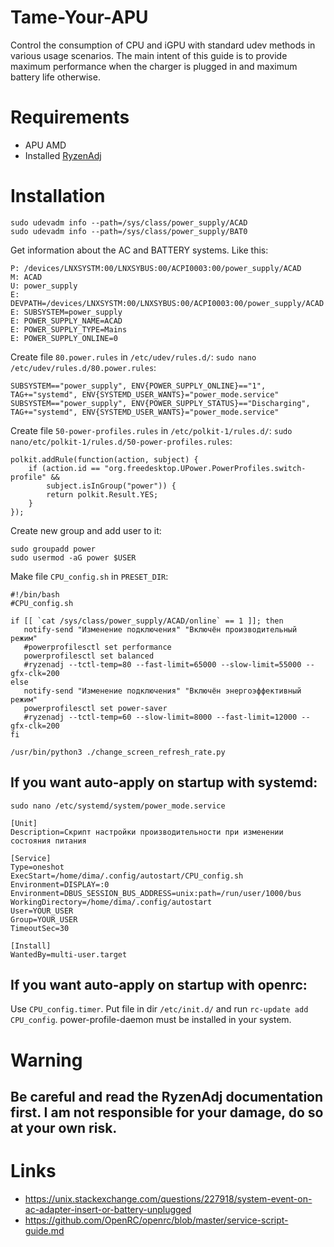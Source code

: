 # Tame-Your-APU
Control the consumption of CPU and iGPU with standard udev methods in various usage scenarios.
The main intent of this guide is to provide maximum performance when the charger is plugged in and maximum battery life otherwise.
# Requirements
  * APU AMD
  * Installed [RyzenAdj](https://github.com/FlyGoat/RyzenAdj)
# Installation
```
sudo udevadm info --path=/sys/class/power_supply/ACAD
sudo udevadm info --path=/sys/class/power_supply/BAT0
```
Get information about the AC and BATTERY systems. Like this:
```
P: /devices/LNXSYSTM:00/LNXSYBUS:00/ACPI0003:00/power_supply/ACAD
M: ACAD
U: power_supply
E: DEVPATH=/devices/LNXSYSTM:00/LNXSYBUS:00/ACPI0003:00/power_supply/ACAD
E: SUBSYSTEM=power_supply
E: POWER_SUPPLY_NAME=ACAD
E: POWER_SUPPLY_TYPE=Mains
E: POWER_SUPPLY_ONLINE=0
```
Create file ```80.power.rules``` in ```/etc/udev/rules.d/```:
```sudo nano /etc/udev/rules.d/80.power.rules```:
```
SUBSYSTEM=="power_supply", ENV{POWER_SUPPLY_ONLINE}=="1", TAG+="systemd", ENV{SYSTEMD_USER_WANTS}="power_mode.service"
SUBSYSTEM=="power_supply", ENV{POWER_SUPPLY_STATUS}=="Discharging", TAG+="systemd", ENV{SYSTEMD_USER_WANTS}="power_mode.service"
```

Create file ```50-power-profiles.rules``` in ```/etc/polkit-1/rules.d/```:
```sudo nano/etc/polkit-1/rules.d/50-power-profiles.rules```:
```
polkit.addRule(function(action, subject) {
    if (action.id == "org.freedesktop.UPower.PowerProfiles.switch-profile" &&
        subject.isInGroup("power")) {
        return polkit.Result.YES;
    }
});
```
Create new group and add user to it:
```
sudo groupadd power
sudo usermod -aG power $USER
```


Make file ```CPU_config.sh``` in ```PRESET_DIR```:
```
#!/bin/bash
#CPU_config.sh

if [[ `cat /sys/class/power_supply/ACAD/online` == 1 ]]; then
   notify-send "Изменение подключения" "Включён производительный режим"
   #powerprofilesctl set performance
   powerprofilesctl set balanced
   #ryzenadj --tctl-temp=80 --fast-limit=65000 --slow-limit=55000 --gfx-clk=200
else
   notify-send "Изменение подключения" "Включён энергоэффективный режим"
   powerprofilesctl set power-saver
   #ryzenadj --tctl-temp=60 --slow-limit=8000 --fast-limit=12000 --gfx-clk=200
fi

/usr/bin/python3 ./change_screen_refresh_rate.py

```
## If you want auto-apply on startup with systemd:
```sudo nano /etc/systemd/system/power_mode.service```
```
[Unit]
Description=Скрипт настройки производительности при изменении состояния питания

[Service]
Type=oneshot
ExecStart=/home/dima/.config/autostart/CPU_config.sh
Environment=DISPLAY=:0
Environment=DBUS_SESSION_BUS_ADDRESS=unix:path=/run/user/1000/bus
WorkingDirectory=/home/dima/.config/autostart
User=YOUR_USER
Group=YOUR_USER
TimeoutSec=30

[Install]
WantedBy=multi-user.target

```


## If you want auto-apply on startup with openrc:
 Use ```CPU_config.timer```. Put file in dir ```/etc/init.d/``` and run ```rc-update add CPU_config```. power-profile-daemon must be installed in your system.

# Warning
## Be careful and read the RyzenAdj documentation first. I am not responsible for your damage, do so at your own risk.

# Links
  * https://unix.stackexchange.com/questions/227918/system-event-on-ac-adapter-insert-or-battery-unplugged
  * https://github.com/OpenRC/openrc/blob/master/service-script-guide.md
